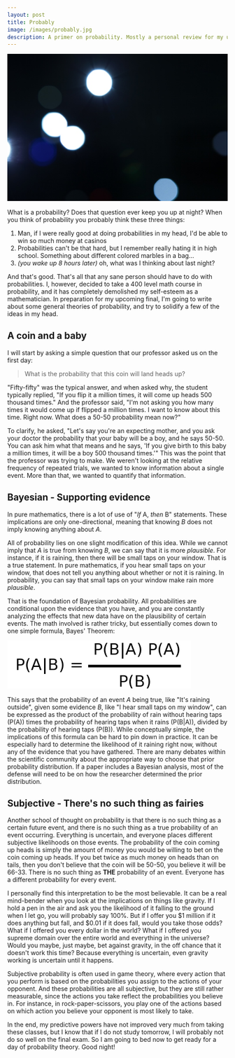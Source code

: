 ```yaml
---
layout: post
title: Probably
image: /images/probably.jpg
description: A primer on probability. Mostly a personal review for my upcoming probability final.
---
```


![](/images/probably.jpg)

What is a probability? Does that question ever keep you up at night? When you think of probability you probably think these three things:

1. Man, if I were really good at doing probabilities in my head, I'd be able to win so much money at casinos
2. Probabilities can't be that hard, but I remember really hating it in high school. Something about different colored marbles in a bag...
3. *(you wake up 8 hours later)* oh, what was I thinking about last night?

And that's good. That's all that any sane person should have to do with probabilities. I, however, decided to take a 400 level math course in probability, and it has completely demolished my self-esteem as a mathematician. In preparation for my upcoming final, I'm going to write about some general theories of probability, and try to solidify a few of the ideas in my head.

## A coin and a baby

I will start by asking a simple question that our professor asked us on the first day:

> What is the probability that this coin will land heads up?

"Fifty-fifty" was the typical answer, and when asked why, the student typically replied, "If you flip it a million times, it will come up heads 500 thousand times." And the professor said, "I'm not asking you how many times it would come up if flipped a million times. I want to know about this time. Right now. What does a 50-50 probability mean now?"

To clarify, he asked, "Let's say you're an expecting mother, and you ask your doctor the probability that your baby will be a boy, and he says 50-50. You can ask him what that means and he says, 'If you give birth to this baby a million times, it will be a boy 500 thousand times.'" This was the point that the professor was trying to make. We weren't looking at the relative frequency of repeated trials, we wanted to know information about a single event. More than that, we wanted to quantify that information.

## Bayesian - Supporting evidence

In pure mathematics, there is a lot of use of "*If* A, *then* B" statements. These implications are only one-directional, meaning that knowing *B* does not imply knowing anything about *A*.

All of probability lies on one slight modification of this idea. While we cannot imply that *A* is true from knowing *B*, we can say that it is more *plausible*. For instance, if it is raining, then there will be small taps on your window. That is a true statement. In pure mathematics, if you hear small taps on your window, that does not tell you anything about whether or not it is raining. In probability, you can say that small taps on your window make rain more *plausible*.

That is the foundation of Bayesian probability. All probabilities are conditional upon the evidence that you have, and you are constantly analyzing the effects that new data have on the plausibility of certain events. The math involved is rather tricky, but essentially comes down to one simple formula, Bayes' Theorem:

![Bayes' theorem](/images/bayes.png)

This says that the probability of an event *A* being true, like "It's raining outside", given some evidence *B*, like "I hear small taps on my window", can be expressed as the product of the probability of rain without hearing taps (P(A)) times the probability of hearing taps when it rains (P(B|A)), divided by the probability of hearing taps (P(B)). While conceptually simple, the implications of this formula can be hard to pin down in practice. It can be especially hard to determine the likelihood of it raining right now, without any of the evidence that you have gathered. There are many debates within the scientific community about the appropriate way to choose that prior probability distribution. If a paper includes a Bayesian analysis, most of the defense will need to be on how the researcher determined the prior distribution.

## Subjective - There's no such thing as fairies

Another school of thought on probability is that there is no such thing as a certain future event, and there is no such thing as a true probability of an event occurring. Everything is uncertain, and everyone places different subjective likelihoods on those events. The probability of the coin coming up heads is simply the amount of money you would be willing to bet on the coin coming up heads. If you bet twice as much money on heads than on tails, then you don't believe that the coin will be 50-50, you believe it will be 66-33. There is no such thing as **THE** probability of an event. Everyone has a different probability for every event.

I personally find this interpretation to be the most believable. It can be a real mind-bender when you look at the implications on things like gravity. If I hold a pen in the air and ask you the likelihood of it falling to the ground when I let go, you will probably say 100%. But if I offer you $1 million if it does anything but fall, and $0.01 if it does fall, would you take those odds? What if I offered you every dollar in the world? What if I offered you supreme domain over the entire world and everything in the universe? Would you maybe, just maybe, bet against gravity, in the off chance that it doesn't work this time? Because everything is uncertain, even gravity working is uncertain until it happens.

Subjective probability is often used in game theory, where every action that you perform is based on the probabilities you assign to the actions of your opponent. And these probabilities are all subjective, but they are still rather measurable, since the actions you take reflect the probabilities you believe in. For instance, in rock-paper-scissors, you play one of the actions based on which action you believe your opponent is most likely to take.

In the end, my predictive powers have not improved very much from taking these classes, but I know that if I do not study tomorrow, I will probably not do so well on the final exam. So I am going to bed now to get ready for a day of probability theory. Good night!